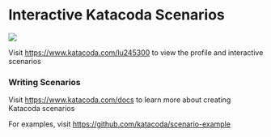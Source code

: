 # Interactive Katacoda Scenarios

[![](http://shields.katacoda.com/katacoda/lu245300/count.svg)](https://www.katacoda.com/lu245300 "Get your profile on Katacoda.com")

Visit https://www.katacoda.com/lu245300 to view the profile and interactive scenarios

### Writing Scenarios
Visit https://www.katacoda.com/docs to learn more about creating Katacoda scenarios

For examples, visit https://github.com/katacoda/scenario-example
